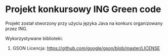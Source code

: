 
# Projekt konkursowy ING Green code

Projekt został stworzony przy użyciu języka Java na konkurs organizowany przez ING.

Wykorzystywane biblioteki:
1. GSON Licencja: https://github.com/google/gson/blob/master/LICENSE
